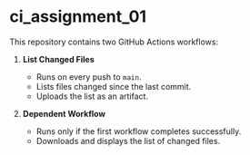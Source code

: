 # ci_assignment_01

This repository contains two GitHub Actions workflows:

1. **List Changed Files**  
   - Runs on every push to `main`.  
   - Lists files changed since the last commit.  
   - Uploads the list as an artifact.  

2. **Dependent Workflow**  
   - Runs only if the first workflow completes successfully.  
   - Downloads and displays the list of changed files.  
